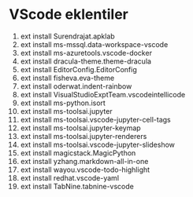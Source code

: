# VScode eklentiler

1. ext install Surendrajat.apklab
2. ext install ms-mssql.data-workspace-vscode
3. ext install ms-azuretools.vscode-docker
4. ext install dracula-theme.theme-dracula
5. ext install EditorConfig.EditorConfig
6. ext install fisheva.eva-theme
7. ext install oderwat.indent-rainbow
8. ext install VisualStudioExptTeam.vscodeintellicode
9. ext install ms-python.isort
10. ext install ms-toolsai.jupyter
11. ext install ms-toolsai.vscode-jupyter-cell-tags
12. ext install ms-toolsai.jupyter-keymap
13. ext install ms-toolsai.jupyter-renderers
14. ext install ms-toolsai.vscode-jupyter-slideshow
15. ext install magicstack.MagicPython
16. ext install yzhang.markdown-all-in-one
17. ext install wayou.vscode-todo-highlight
18. ext install redhat.vscode-yaml
19. ext install TabNine.tabnine-vscode